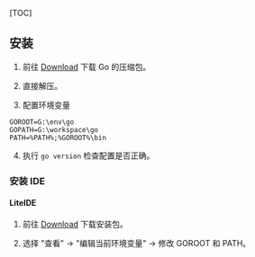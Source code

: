 [TOC]

## 安装

1. 前往 [Download](http://golangtc.com/download) 下载 Go 的压缩包。

2. 直接解压。

3. 配置环境变量
```
GOROOT=G:\env\go
GOPATH=G:\workspace\go
PATH=%PATH%;%GOROOT%\bin
```

4. 执行 `go version` 检查配置是否正确。

### 安装 IDE

#### LiteIDE

1. 前往 [Download](http://sourceforge.net/projects/liteide/files/) 下载安装包。

2. 选择 "查看" -> "编辑当前环境变量" -> 修改 GOROOT 和 PATH。




